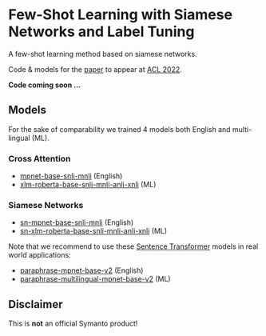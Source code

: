 # Few-Shot Learning with Siamese Networks and Label Tuning
A few-shot learning method based on siamese networks.

Code & models for the [paper](https://openreview.net/forum?id=S5VMqz-IBRV) to appear at [ACL 2022](https://www.2022.aclweb.org/).

**Code coming soon ...**

## Models

For the sake of comparability we trained 4 models both English and multi-lingual (ML).


### Cross Attention

* [mpnet-base-snli-mnli](https://huggingface.co/symanto/mpnet-base-snli-mnli) (English)
* [xlm-roberta-base-snli-mnli-anli-xnli](https://huggingface.co/symanto/xlm-roberta-base-snli-mnli-anli-xnli) (ML)

### Siamese Networks

* [sn-mpnet-base-snli-mnli](https://huggingface.co/symanto/sn-mpnet-base-snli-mnli) (English)
* [sn-xlm-roberta-base-snli-mnli-anli-xnli](https://huggingface.co/symanto/sn-xlm-roberta-base-snli-mnli-anli-xnli) (ML)

Note that we recommend to use these [Sentence Transformer](sbert.net) models in real world applications:

* [paraphrase-mpnet-base-v2](https://huggingface.co/sentence-transformers/paraphrase-mpnet-base-v2) (English)
* [paraphrase-multilingual-mpnet-base-v2](https://huggingface.co/sentence-transformers/paraphrase-multilingual-mpnet-base-v2) (ML)

## Disclaimer

This is **not** an official Symanto product!
